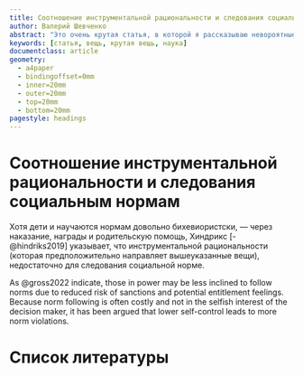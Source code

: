 ```yaml
---
title: Соотношение инструментальной рациональности и следования социальным нормам 
author: Валерий Шевченко
abstract: "Это очень крутая статья, в которой я рассказываю невороятные вещи. Просто невообразимо прекрасные и удивительные."
keywords: [статья, вещь, крутая вещь, наука]
documentclass: article
geometry:
  - a4paper
  - bindingoffset=0mm
  - inner=20mm
  - outer=20mm
  - top=20mm
  - bottom=20mm
pagestyle: headings
---
```

# Соотношение инструментальной рациональности и следования социальным нормам

Хотя дети и научаются нормам довольно бихевиористски, — через наказание, награды и родительскую помощь, Хиндрикс [-@hindriks2019] указывает, что инструментальной рациональности (которая предположительно направляет вышеуказанные вещи), недостаточно для следования социальной норме.

As @gross2022 indicate, those in power may be less inclined to follow norms due to reduced risk of sanctions and potential entitlement feelings. Because norm following is often costly and not in the selfish interest of the decision maker, it has been argued that lower self-control leads to more norm violations.

# Список литературы